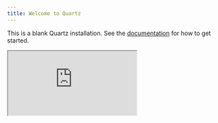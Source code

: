 ```yaml
---
title: Welcome to Quartz
---
```


This is a blank Quartz installation.
See the [documentation](https://quartz.jzhao.xyz) for how to get started.


<iframe src="https://www.baidu.com"></iframe>